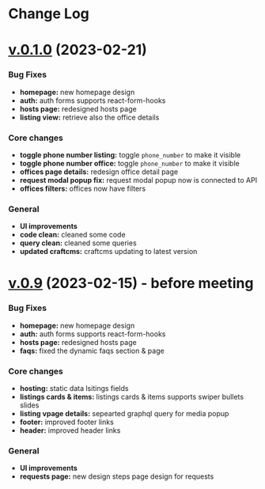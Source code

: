 
# Change Log

# [v.0.1.0](https://github.com/vitalijalbu/turo) (2023-02-21)

### Bug Fixes

- **homepage:** new homepage design
- **auth:** auth forms supports react-form-hooks
- **hosts page:** redesigned hosts page
- **listing view:** retrieve also the office details

### Core changes

- **toggle phone number listing:** toggle `phone_number` to make it visible
- **toggle phone number office:** toggle `phone_number` to make it visible
- **offices page details:** redesign office detail page
- **request modal popup fix:** request modal popup now is connected to API
- **offices filters:** offices now have filters



### General

- **UI improvements**
- **code clean:** cleaned some code
- **query clean:** cleaned some queries
- **updated craftcms:** craftcms updating to latest version


# [v.0.9](https://github.com/vitalijalbu/turo) (2023-02-15) - before meeting

### Bug Fixes

- **homepage:** new homepage design
- **auth:** auth forms supports react-form-hooks
- **hosts page:** redesigned hosts page
- **faqs:** fixed the dynamic faqs section & page

### Core changes

- **hosting:** static data lsitings fields
- **listings cards & items:** listings cards & items supports swiper bullets slides
- **listing vpage details:** sepearted graphql query for media popup
- **footer:** improved footer links
- **header:** improved header links



### General

- **UI improvements**
- **requests page:** new design steps page design for requests
